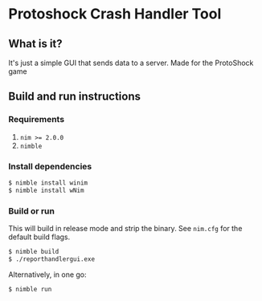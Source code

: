 # Protoshock Crash Handler Tool

## What is it?

It's just a simple GUI that sends data to a server.
Made for the ProtoShock game

## Build and run instructions

### Requirements

1. `nim >= 2.0.0`
2. `nimble`

### Install dependencies

```sh
$ nimble install winim
$ nimble install wNim
```

### Build or run

This will build in release mode and strip the binary.
See `nim.cfg` for the default build flags.

```sh
$ nimble build
$ ./reporthandlergui.exe
```

Alternatively, in one go:

```sh
$ nimble run
```
